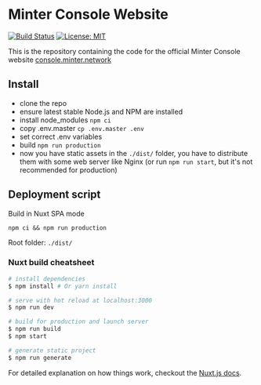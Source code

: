 # Minter Console Website

[![Build Status](https://img.shields.io/github/workflow/status/MinterTeam/minter-console-web/Test?label=test&style=flat-square)](https://github.com/MinterTeam/minter-console-web/actions/workflows/test.yml)
[![License: MIT](https://img.shields.io/badge/License-MIT-yellow.svg?style=flat-square&label=license)](https://github.com/MinterTeam/minter-console-web/blob/master/LICENSE)

This is the repository containing the code for the official Minter Console website [console.minter.network](https://console.minter.network)

## Install

- clone the repo
- ensure latest stable Node.js and NPM are installed
- install node_modules `npm ci`
- copy .env.master `cp .env.master .env`
- set correct .env variables
- build `npm run production`
- now you have static assets in the `./dist/` folder, you have to distribute them with some web server like Nginx (or run `npm run start`, but it's not recommended for production)


## Deployment script

Build in Nuxt SPA mode
```
npm ci && npm run production
```
Root folder: `./dist/`


### Nuxt build cheatsheet

``` bash
# install dependencies
$ npm install # Or yarn install

# serve with hot reload at localhost:3000
$ npm run dev

# build for production and launch server
$ npm run build
$ npm start

# generate static project
$ npm run generate
```

For detailed explanation on how things work, checkout the [Nuxt.js docs](https://github.com/nuxt/nuxt.js).
